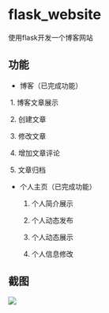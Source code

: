 # flask_website
使用flask开发一个博客网站

## 功能

- 博客（已完成功能）

  1. 博客文章展示
  
  2. 创建文章
  
  3. 修改文章
  
  4. 增加文章评论
  
  5. 文章归档
   
- 个人主页（已完成功能）
  
  1. 个人简介展示
  
  2. 个人动态发布
   
  3. 个人动态展示
  
  4. 个人信息修改
  
 ## 截图
 
 ![](https://github.com/fanchunke1991/flask_website/raw/master/logo/index.png)
